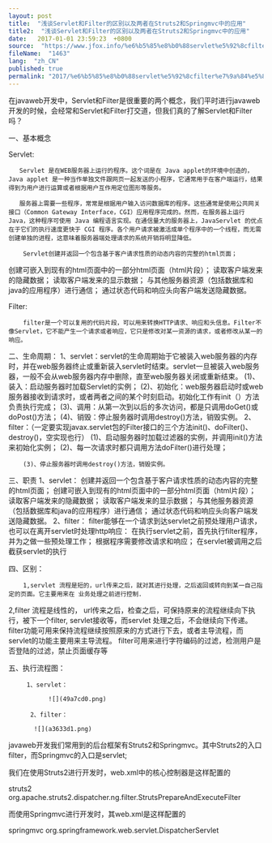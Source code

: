 ```yaml
---
layout: post
title:  "浅谈Servlet和Filter的区别以及两者在Struts2和Springmvc中的应用"
title2:  "浅谈Servlet和Filter的区别以及两者在Struts2和Springmvc中的应用"
date:   2017-01-01 23:59:23  +0800
source:  "https://www.jfox.info/%e6%b5%85%e8%b0%88servlet%e5%92%8cfilter%e7%9a%84%e5%8c%ba%e5%88%ab%e4%bb%a5%e5%8f%8a%e4%b8%a4%e8%80%85%e5%9c%a8struts2%e5%92%8cspringmvc%e4%b8%ad%e7%9a%84%e5%ba%94%e7%94%a8.html"
fileName:  "1463"
lang:  "zh_CN"
published: true
permalink: "2017/%e6%b5%85%e8%b0%88servlet%e5%92%8cfilter%e7%9a%84%e5%8c%ba%e5%88%ab%e4%bb%a5%e5%8f%8a%e4%b8%a4%e8%80%85%e5%9c%a8struts2%e5%92%8cspringmvc%e4%b8%ad%e7%9a%84%e5%ba%94%e7%94%a8.html"
---
```


在javaweb开发中，Servlet和Filter是很重要的两个概念，我们平时进行javaweb开发的时候，会经常和Servlet和Filter打交道，但我们真的了解Servlet和Filter吗？

一、基本概念

Servlet:

       Servlet 是在WEB服务器上运行的程序。这个词是在 Java applet的环境中创造的，Java applet 是一种当作单独文件跟网页一起发送的小程序，它通常用于在客户端运行，结果得到为用户进行运算或者根据用户互作用定位图形等服务。

       服务器上需要一些程序，常常是根据用户输入访问数据库的程序。这些通常是使用公共网关接口（Common Gateway Interface，CGI）应用程序完成的。然而，在服务器上运行 Java，这种程序可使用 Java 编程语言实现。在通信量大的服务器上，JavaServlet 的优点在于它们的执行速度更快于 CGI 程序。各个用户请求被激活成单个程序中的一个线程，而无需创建单独的进程，这意味着服务器端处理请求的系统开销将明显降低。

        Servlet创建并返回一个包含基于客户请求性质的动态内容的完整的html页面；
创建可嵌入到现有的html页面中的一部分html页面（html片段）；
读取客户端发来的隐藏数据；
读取客户端发来的显示数据；
与其他服务器资源（包括数据库和java的应用程序）进行通信；
通过状态代码和响应头向客户端发送隐藏数据。

Filter:

        filter是一个可以复用的代码片段，可以用来转换HTTP请求、响应和头信息。Filter不像Servlet，它不能产生一个请求或者响应，它只是修改对某一资源的请求，或者修改从某一的响应。

 二、生命周期：
1、servlet：servlet的生命周期始于它被装入web服务器的内存时，并在web服务器终止或重新装入servlet时结束。servlet一旦被装入web服务器，一般不会从web服务器内存中删除，直至web服务器关闭或重新结束。
(1)、装入：启动服务器时加载Servlet的实例；
(2)、初始化：web服务器启动时或web服务器接收到请求时，或者两者之间的某个时刻启动。初始化工作有init（）方法负责执行完成；
(3)、调用：从第一次到以后的多次访问，都是只调用doGet()或doPost()方法；
(4)、销毁：停止服务器时调用destroy()方法，销毁实例。 
2、filter：（一定要实现javax.servlet包的Filter接口的三个方法init()、doFilter()、destroy()，空实现也行）
(1)、启动服务器时加载过滤器的实例，并调用init()方法来初始化实例；
(2)、每一次请求时都只调用方法doFilter()进行处理；

        (3)、停止服务器时调用destroy()方法，销毁实例。

三、职责
1、servlet：
创建并返回一个包含基于客户请求性质的动态内容的完整的html页面；
创建可嵌入到现有的html页面中的一部分html页面（html片段）；
读取客户端发来的隐藏数据；
读取客户端发来的显示数据；
与其他服务器资源（包括数据库和java的应用程序）进行通信；
通过状态代码和响应头向客户端发送隐藏数据。
2、filter：
filter能够在一个请求到达servlet之前预处理用户请求，也可以在离开servlet时处理http响应：
在执行servlet之前，首先执行filter程序，并为之做一些预处理工作；
根据程序需要修改请求和响应；
在servlet被调用之后截获servlet的执行

四、区别：

        1,servlet 流程是短的，url传来之后，就对其进行处理，之后返回或转向到某一自己指定的页面。它主要用来在 业务处理之前进行控制.
2,filter 流程是线性的， url传来之后，检查之后，可保持原来的流程继续向下执行，被下一个filter, servlet接收等，而servlet 处理之后，不会继续向下传递。filter功能可用来保持流程继续按照原来的方式进行下去，或者主导流程，而servlet的功能主要用来主导流程。
filter可用来进行字符编码的过滤，检测用户是否登陆的过滤，禁止页面缓存等

五、执行流程图：

         1、servlet：

               ![](49a7cd0.png)

          2、filter：

           ![](a3633d1.png)

javaweb开发我们常用到的后台框架有Struts2和Springmvc。其中Struts2的入口filter，而Springmvc的入口是servlet;

我们在使用Struts2进行开发时，web.xml中的核心控制器是这样配置的

<filter>
<filter-name>struts2</filter-name>
<filter-class>org.apache.struts2.dispatcher.ng.filter.StrutsPrepareAndExecuteFilter</filter-class>
</filter>

而使用Springmvc进行开发时，其web.xml是这样配置的

<servlet>
<servlet-name>springmvc</servlet-name>
<servlet-class>org.springframework.web.servlet.DispatcherServlet</servlet-class>
</servlet>
